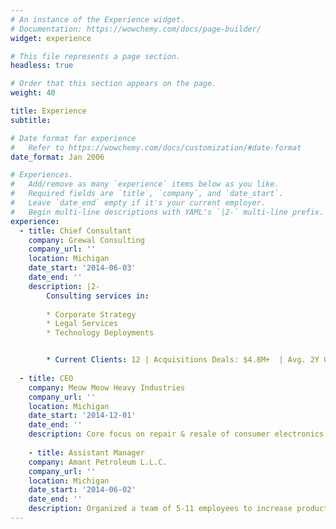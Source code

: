```yaml
---
# An instance of the Experience widget.
# Documentation: https://wowchemy.com/docs/page-builder/
widget: experience

# This file represents a page section.
headless: true

# Order that this section appears on the page.
weight: 40

title: Experience
subtitle:

# Date format for experience
#   Refer to https://wowchemy.com/docs/customization/#date-format
date_format: Jan 2006

# Experiences.
#   Add/remove as many `experience` items below as you like.
#   Required fields are `title`, `company`, and `date_start`.
#   Leave `date_end` empty if it's your current employer.
#   Begin multi-line descriptions with YAML's `|2-` multi-line prefix.
experience:
  - title: Chief Consultant
    company: Grewal Consulting
    company_url: ''
    location: Michigan
    date_start: '2014-06-03'
    date_end: ''
    description: |2-
        Consulting services in:
        
        * Corporate Strategy
        * Legal Services
        * Technology Deployments


        * Current Clients: 12 | Acquisitions Deals: $4.8M+  | Avg. 2Y Gain: 80%
        
  - title: CEO
    company: Meow Meow Heavy Industries
    company_url: ''
    location: Michigan
    date_start: '2014-12-01'
    date_end: ''
    description: Core focus on repair & resale of consumer electronics, secondary contracts for heavy equipment repair including industrial machinery, vehicles, and commercial applicances. Heavy emphasis on mechanical and electrical engineering.
    
    - title: Assistant Manager
    company: Amant Petroleum L.L.C.
    company_url: ''
    location: Michigan
    date_start: '2014-06-02'
    date_end: ''
    description: Organized a team of 5-11 employees to increase productivity by 200%, while also increasing employee motivation. Managed store operations in manager's absence.
---
```

